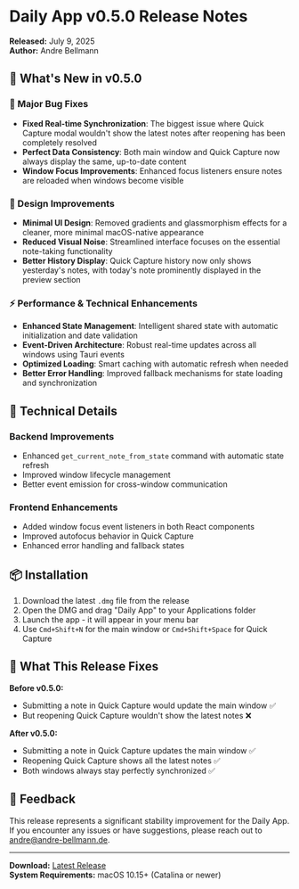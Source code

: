 # Daily App v0.5.0 Release Notes

**Released:** July 9, 2025  
**Author:** Andre Bellmann  

## 🚀 What's New in v0.5.0

### 🐛 Major Bug Fixes
- **Fixed Real-time Synchronization**: The biggest issue where Quick Capture modal wouldn't show the latest notes after reopening has been completely resolved
- **Perfect Data Consistency**: Both main window and Quick Capture now always display the same, up-to-date content
- **Window Focus Improvements**: Enhanced focus listeners ensure notes are reloaded when windows become visible

### 🎨 Design Improvements
- **Minimal UI Design**: Removed gradients and glassmorphism effects for a cleaner, more minimal macOS-native appearance
- **Reduced Visual Noise**: Streamlined interface focuses on the essential note-taking functionality
- **Better History Display**: Quick Capture history now only shows yesterday's notes, with today's note prominently displayed in the preview section

### ⚡ Performance & Technical Enhancements
- **Enhanced State Management**: Intelligent shared state with automatic initialization and date validation
- **Event-Driven Architecture**: Robust real-time updates across all windows using Tauri events
- **Optimized Loading**: Smart caching with automatic refresh when needed
- **Better Error Handling**: Improved fallback mechanisms for state loading and synchronization

## 🔧 Technical Details

### Backend Improvements
- Enhanced `get_current_note_from_state` command with automatic state refresh
- Improved window lifecycle management
- Better event emission for cross-window communication

### Frontend Enhancements
- Added window focus event listeners in both React components
- Improved autofocus behavior in Quick Capture
- Enhanced error handling and fallback states

## 📦 Installation

1. Download the latest `.dmg` file from the release
2. Open the DMG and drag "Daily App" to your Applications folder
3. Launch the app - it will appear in your menu bar
4. Use `Cmd+Shift+N` for the main window or `Cmd+Shift+Space` for Quick Capture

## 🎯 What This Release Fixes

**Before v0.5.0:**
- Submitting a note in Quick Capture would update the main window ✅
- But reopening Quick Capture wouldn't show the latest notes ❌

**After v0.5.0:**
- Submitting a note in Quick Capture updates the main window ✅
- Reopening Quick Capture shows all the latest notes ✅
- Both windows always stay perfectly synchronized ✅

## 🙏 Feedback

This release represents a significant stability improvement for the Daily App. If you encounter any issues or have suggestions, please reach out to andre@andre-bellmann.de.

---

**Download:** [Latest Release](https://github.com/andre-bellmann/daily-app/releases/latest)  
**System Requirements:** macOS 10.15+ (Catalina or newer)
